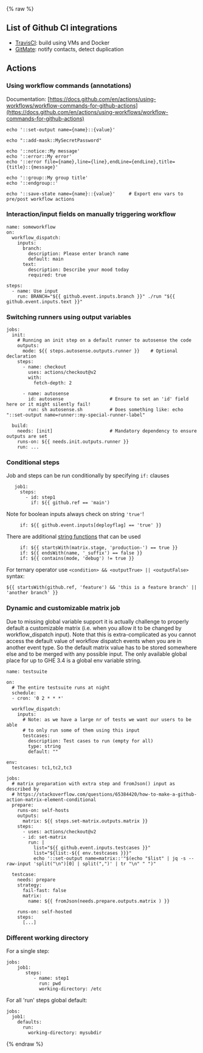 {% raw %}

## List of Github CI integrations

- [TravisCI](travis-ci.org): build using VMs and Docker
- [GitMate](https://gitmate.io/home): notify contacts, detect duplication

## Actions

### Using workflow commands (annotations)

Documentation: [https://docs.github.com/en/actions/using-workflows/workflow-commands-for-github-actions](https://docs.github.com/en/actions/using-workflows/workflow-commands-for-github-actions)

    echo '::set-output name={name}::{value}'
    
    echo "::add-mask::MySecretPassword"

    echo '::notice::My message'
    echo '::error::My error'
    echo '::error file={name},line={line},endLine={endLine},title={title}::{message}'
    
    echo '::group::My group title'
    echo '::endgroup::'
    
    echo '::save-state name={name}::{value}'     # Export env vars to pre/post workflow actions

### Interaction/input fields on manually triggering workflow

    name: someworkflow
    on:
      workflow_dispatch:
        inputs:
          branch:
            description: Please enter branch name
            default: main
          text:
            description: Describe your mood today
            required: true
            
    steps:
      - name: Use input
        run: BRANCH="${{ github.event.inputs.branch }}" ./run "${{ github.event.inputs.text }}" 
            
### Switching runners using output variables

    jobs:
      init:
        # Running an init step on a default runner to autosense the code
        outputs:
          mode: ${{ steps.autosense.outputs.runner }}    # Optional declaration
        steps:
          - name: checkout
            uses: actions/checkout@v2
            with:
              fetch-depth: 2

          - name: autosense
            id: autosense                 # Ensure to set an 'id' field here or it might silently fail!
            run: sh autosense.sh          # Does something like: echo "::set-output name=runner::my-special-runner-label"

      build:
        needs: [init]                     # Mandatory dependency to ensure outputs are set
        runs-on: ${{ needs.init.outputs.runner }}
        run: ...

### Conditional steps 

Job and steps can be run conditionally by specifying `if:` clauses

       job1:
         steps:
           - id: step1
             if: ${{ github.ref == 'main')

Note for boolean inputs always check on string `'true'`!

         if: ${{ github.event.inputs[deployflag] == 'true' }}
         
There are additional [string functions](https://docs.github.com/en/actions/learn-github-actions/expressions) that can be used

         if: ${{ startsWith(matrix.stage, 'production-') == true }}
         if: ${{ endsWith(name, '_suffix') == false }}
         if: ${{ contains(mode, 'debug') != true }}

For ternary operator use `<condition> && <outputTrue> || <outputFalse>` syntax:

    ${{ startsWith(github.ref, 'feature') && 'this is a feature branch' || 'another branch' }}


### Dynamic and customizable matrix job

Due to missing global variable support it is actually challenge to properly default
a customizable matrix (i.e. when you allow it to be changed by workflow_dispatch input).
Note that this is extra-complicated as you cannot access the default value of workflow
dispatch events when you are in another event type. So the default matrix value has to 
be stored somewhere else and to be merged with any possible input. The only available
global place for up to GHE 3.4 is a global env variable string.


    name: testsuite
    
    on:
      # The entire testsuite runs at night
      schedule:
      - cron: '0 2 * * *'
      
      workflow_dispatch:
        inputs:
          # Note: as we have a large nr of tests we want our users to be able
          # to only run some of them using this input
          testcases:
            description: Test cases to run (empty for all)
            type: string
            default: ""

    env:
      testcases: tc1,tc2,tc3
            
    jobs:
      # matrix preparation with extra step and fromJson() input as described by
      # https://stackoverflow.com/questions/65384420/how-to-make-a-github-action-matrix-element-conditional
      prepare:
        runs-on: self-hosts
        outputs:
          matrix: ${{ steps.set-matrix.outputs.matrix }}
        steps:
          - uses: actions/checkout@v2
          - id: set-matrix
            run: |
              list="${{ github.event.inputs.testcases }}"
              list="${list:-${{ env.testcases }}}"
              echo '::set-output name=matrix::'"$(echo "$list" | jq -s --raw-input 'split("\n")[0] | split(",")' | tr "\n" " ")"

      testcase:  
        needs: prepare
        strategy:
          fail-fast: false
          matrix:
            name: ${{ fromJson(needs.prepare.outputs.matrix ) }}

        runs-on: self-hosted
        steps:
          [...]


### Different working directory 

For a single step:

    jobs:
        job1:
           steps:
              - name: step1
                run: pwd
                working-directory: /etc
                
For all 'run' steps global default:

    jobs:
      job1:
        defaults:
          run:
            working-directory: mysubdir

{% endraw %}
